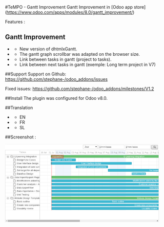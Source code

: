 #TeMPO - Gantt Improvement
Gantt Improvement in [Odoo app store] (https://www.odoo.com/apps/modules/8.0/gantt_improvement/) 

Features :

## Gantt Improvement
* - New version of dhtmlxGantt.
* - The gantt graph scrollbar was adapted on the browser size.
* - Link between tasks in gantt (project to tasks).
* - Link between next tasks in gantt (exemple: Long term project in V7)

##Support
Support on Github: https://github.com/stephane-/odoo_addons/issues

Fixed issues: https://github.com/stephane-/odoo_addons/milestones/V1.2

##Install
The plugin was configured for Odoo v8.0.

##Translation
* - EN
* - FR
* - SL

##Screenshot :

![Screen1](content/screen1.png)

